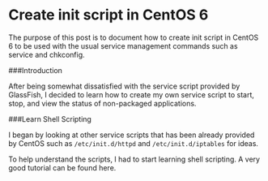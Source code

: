 # Create init script in CentOS 6

The purpose of this post is to document how to create init script in CentOS 6 to be used with the usual service management commands such as service and chkconfig.

###Introduction

After being somewhat dissatisfied with the service script provided by GlassFish, I decided to learn how to create my own service script to start, stop, and view the status of non-packaged applications.

###Learn Shell Scripting

I began by looking at other service scripts that has been already provided by CentOS such as `/etc/init.d/httpd` and `/etc/init.d/iptables` for ideas.

To help understand the scripts, I had to start learning shell scripting.  A very good tutorial can be found here.

